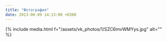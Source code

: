 ```yaml
---
title: "Фотография"
date: 2013-06-09 14:13:00 +0300
---
```



{% include media.html f="/assets/vk_photos/1/SZC6mvWMYys.jpg" alt="" %}
